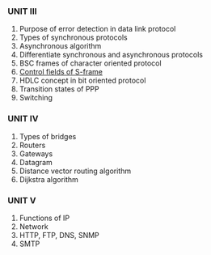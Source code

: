 ### UNIT III
1. Purpose of error detection in data link protocol
2. Types of synchronous protocols
3. Asynchronous algorithm
4. Differentiate synchronous and asynchronous protocols
5. BSC frames of character oriented protocol
6. [Control fields of S-frame](https://www.geeksforgeeks.org/types-of-hdlc-frames/)
7. HDLC concept in bit oriented protocol
8. Transition states of PPP
9. Switching
### UNIT IV
1. Types of bridges
2. Routers
3. Gateways
4. Datagram
5. Distance vector routing algorithm
6. Dijkstra algorithm
### UNIT V
1. Functions of IP
2. Network
3. HTTP, FTP, DNS, SNMP
4. SMTP